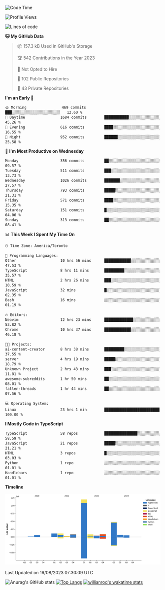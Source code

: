 <!--START_SECTION:waka-->
![Code Time](http://img.shields.io/badge/Code%20Time-478%20hrs%2012%20mins-blue)

![Profile Views](http://img.shields.io/badge/Profile%20Views-0-blue)

![Lines of code](https://img.shields.io/badge/From%20Hello%20World%20I%27ve%20Written-2.4%20million%20lines%20of%20code-blue)

**🐱 My GitHub Data** 

> 📦 157.3 kB Used in GitHub's Storage 
 > 
> 🏆 542 Contributions in the Year 2023
 > 
> 🚫 Not Opted to Hire
 > 
> 📜 102 Public Repositories 
 > 
> 🔑 43 Private Repositories 
 > 
**I'm an Early 🐤** 

```text
🌞 Morning                469 commits         ███░░░░░░░░░░░░░░░░░░░░░░   12.60 % 
🌆 Daytime                1684 commits        ███████████░░░░░░░░░░░░░░   45.26 % 
🌃 Evening                616 commits         ████░░░░░░░░░░░░░░░░░░░░░   16.55 % 
🌙 Night                  952 commits         ██████░░░░░░░░░░░░░░░░░░░   25.58 % 
```
📅 **I'm Most Productive on Wednesday** 

```text
Monday                   356 commits         ██░░░░░░░░░░░░░░░░░░░░░░░   09.57 % 
Tuesday                  511 commits         ███░░░░░░░░░░░░░░░░░░░░░░   13.73 % 
Wednesday                1026 commits        ███████░░░░░░░░░░░░░░░░░░   27.57 % 
Thursday                 793 commits         █████░░░░░░░░░░░░░░░░░░░░   21.31 % 
Friday                   571 commits         ████░░░░░░░░░░░░░░░░░░░░░   15.35 % 
Saturday                 151 commits         █░░░░░░░░░░░░░░░░░░░░░░░░   04.06 % 
Sunday                   313 commits         ██░░░░░░░░░░░░░░░░░░░░░░░   08.41 % 
```


📊 **This Week I Spent My Time On** 

```text
🕑︎ Time Zone: America/Toronto

💬 Programming Languages: 
Other                    10 hrs 56 mins      ████████████░░░░░░░░░░░░░   47.53 % 
TypeScript               8 hrs 11 mins       █████████░░░░░░░░░░░░░░░░   35.57 % 
HTML                     2 hrs 26 mins       ███░░░░░░░░░░░░░░░░░░░░░░   10.59 % 
JavaScript               32 mins             █░░░░░░░░░░░░░░░░░░░░░░░░   02.35 % 
Bash                     16 mins             ░░░░░░░░░░░░░░░░░░░░░░░░░   01.19 % 

🔥 Editors: 
Neovim                   12 hrs 23 mins      █████████████░░░░░░░░░░░░   53.82 % 
Chrome                   10 hrs 37 mins      ████████████░░░░░░░░░░░░░   46.18 % 

🐱‍💻 Projects: 
ai-content-creator       8 hrs 38 mins       █████████░░░░░░░░░░░░░░░░   37.55 % 
server                   4 hrs 19 mins       █████░░░░░░░░░░░░░░░░░░░░   18.79 % 
Unknown Project          2 hrs 43 mins       ███░░░░░░░░░░░░░░░░░░░░░░   11.81 % 
awesome-subreddits       1 hr 50 mins        ██░░░░░░░░░░░░░░░░░░░░░░░   08.01 % 
fallen-threads           1 hr 44 mins        ██░░░░░░░░░░░░░░░░░░░░░░░   07.56 % 

💻 Operating System: 
Linux                    23 hrs 1 min        █████████████████████████   100.00 % 
```

**I Mostly Code in TypeScript** 

```text
TypeScript               58 repos            ███████████████░░░░░░░░░░   58.59 % 
JavaScript               21 repos            █████░░░░░░░░░░░░░░░░░░░░   21.21 % 
HTML                     3 repos             █░░░░░░░░░░░░░░░░░░░░░░░░   03.03 % 
Python                   1 repo              ░░░░░░░░░░░░░░░░░░░░░░░░░   01.01 % 
Handlebars               1 repo              ░░░░░░░░░░░░░░░░░░░░░░░░░   01.01 % 
```



**Timeline**

![Lines of Code chart](https://raw.githubusercontent.com/wise-introvert/wise-introvert/master/assets/bar_graph.png)


 Last Updated on 16/08/2023 07:30:09 UTC
<!--END_SECTION:waka-->

![Anurag's GitHub stats](https://github-readme-stats.vercel.app/api?username=wise-introvert&count_private=true&show_icons=true)
[![Top Langs](https://github-readme-stats.vercel.app/api/top-langs/?username=wise-introvert&langs_count=10)](https://github.com/anuraghazra/github-readme-stats)
[![willianrod's wakatime stats](https://github-readme-stats.vercel.app/api/wakatime?username=wiseintrovert)](https://github.com/anuraghazra/github-readme-stats)
